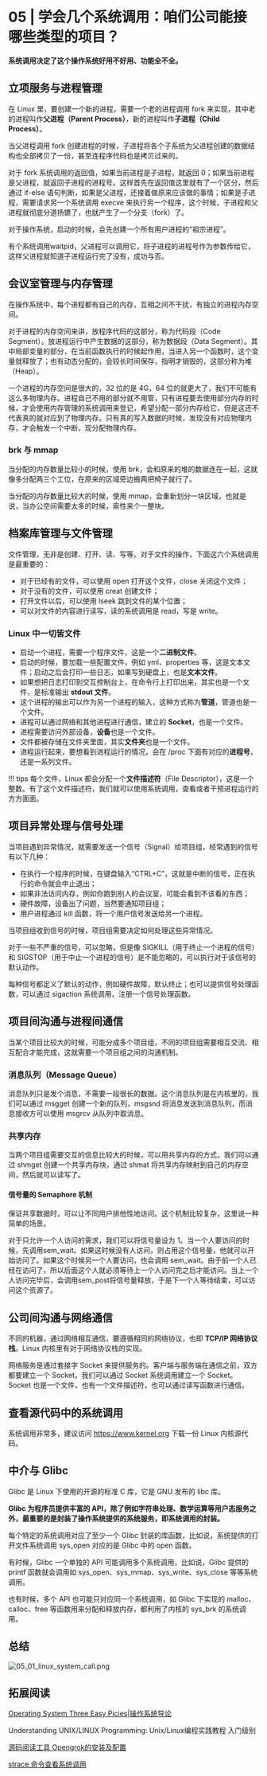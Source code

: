 # 05 | 学会几个系统调用：咱们公司能接哪些类型的项目？

**系统调用决定了这个操作系统好用不好用、功能全不全。**

## 立项服务与进程管理

在 Linux 里，要创建一个新的进程，需要一个老的进程调用 fork 来实现，其中老的进程叫作**父进程（Parent Process）**，新的进程叫作**子进程（Child Process）**。

当父进程调用 fork 创建进程的时候，子进程将各个子系统为父进程创建的数据结构也全部拷贝了一份，甚至连程序代码也是拷贝过来的。

对于 fork 系统调用的返回值，如果当前进程是子进程，就返回 0；如果当前进程是父进程，就返回子进程的进程号。这样首先在返回值这里就有了一个区分，然后通过 if-else 语句判断，如果是父进程，还接着做原来应该做的事情；如果是子进程，需要请求另一个系统调用 execve 来执行另一个程序，这个时候，子进程和父进程就彻底分道扬镳了，也就产生了一个分支（fork）了。

对于操作系统，启动的时候，会先创建一个所有用户进程的“祖宗进程”。

有个系统调用waitpid，父进程可以调用它，将子进程的进程号作为参数传给它，这样父进程就知道子进程运行完了没有，成功与否。

## 会议室管理与内存管理

在操作系统中，每个进程都有自己的内存，互相之间不干扰，有独立的进程内存空间。

对于进程的内存空间来讲，放程序代码的这部分，称为代码段（Code Segment）。放进程运行中产生数据的这部分，称为数据段（Data Segment）。其中局部变量的部分，在当前函数执行的时候起作用，当进入另一个函数时，这个变量就释放了；也有动态分配的，会较长时间保存，指明才销毁的，这部分称为堆（Heap）。

一个进程的内存空间是很大的，32 位的是 4G，64 位的就更大了，我们不可能有这么多物理内存。进程自己不用的部分就不用管，只有进程要去使用部分内存的时候，才会使用内存管理的系统调用来登记，希望分配一部分内存给它，但是这还不代表真的就对应到了物理内存。只有真的写入数据的时候，发现没有对应物理内存，才会触发一个中断，现分配物理内存。

### brk 与 mmap

当分配的内存数量比较小的时候，使用 brk，会和原来的堆的数据连在一起，这就像多分配两三个工位，在原来的区域旁边搬两把椅子就行了。

当分配的内存数量比较大的时候，使用 mmap，会重新划分一块区域，也就是说，当办公空间需要太多的时候，索性来个一整块。

## 档案库管理与文件管理

文件管理，无非是创建、打开、读、写等。对于文件的操作，下面这六个系统调用是最重要的：

- 对于已经有的文件，可以使用 open 打开这个文件，close 关闭这个文件；
- 对于没有的文件，可以使用 creat 创建文件；
- 打开文件以后，可以使用 lseek 跳到文件的某个位置；
- 可以对文件的内容进行读写，读的系统调用是 read，写是 write。

### Linux 中一切皆文件

- 启动一个进程，需要一个程序文件，这是一个**二进制文件**。
- 启动的时候，要加载一些配置文件，例如 yml、properties 等，这是文本文件；启动之后会打印一些日志，如果写到硬盘上，也是**文本文件**。
- 如果想把日志打印到交互控制台上，在命令行上打印出来，其实也是一个文件，是标准输出 **stdout 文件**。
- 这个进程的输出可以作为另一个进程的输入，这种方式称为**管道**，管道也是一个文件。
- 进程可以通过网络和其他进程进行通信，建立的 **Socket**，也是一个文件。
- 进程需要访问外部设备，**设备**也是一个文件。
- 文件都被存储在文件夹里面，其实**文件夹**也是一个文件。
- 进程运行起来，要想看到进程运行的情况，会在 /proc 下面有对应的**进程号**，还是一系列文件。

!!! tips
    每个文件，Linux 都会分配一个**文件描述符**（File Descriptor），这是一个整数。有了这个文件描述符，我们就可以使用系统调用，查看或者干预进程运行的方方面面。

## 项目异常处理与信号处理

当项目遇到异常情况，就需要发送一个信号（Signal）给项目组，经常遇到的信号有以下几种：

- 在执行一个程序的时候，在键盘输入“CTRL+C”，这就是中断的信号，正在执行的命令就会中止退出；
- 如果非法访问内存，例如你跑到别人的会议室，可能会看到不该看的东西；
- 硬件故障，设备出了问题，当然要通知项目组；
- 用户进程通过 kill 函数，将一个用户信号发送给另一个进程。

当项目组收到信号的时候，项目组需要决定如何处理这些异常情况。

对于一些不严重的信号，可以忽略，但是像 SIGKILL（用于终止一个进程的信号）和 SIGSTOP（用于中止一个进程的信号）是不能忽略的，可以执行对于该信号的默认动作。

每种信号都定义了默认的动作，例如硬件故障，默认终止；也可以提供信号处理函数，可以通过 sigaction 系统调用，注册一个信号处理函数。

## 项目间沟通与进程间通信

当某个项目比较大的时候，可能分成多个项目组，不同的项目组需要相互交流、相互配合才能完成，这就需要一个项目组之间的沟通机制。

### 消息队列（Message Queue）

消息队列只是发个消息，不需要一段很长的数据。这个消息队列是在内核里的，我们可以通过 msgget 创建一个新的队列，msgsnd 将消息发送到消息队列，而消息接收方可以使用 msgrcv 从队列中取消息。

### 共享内存

当两个项目组需要交互的信息比较大的时候，可以用共享内存的方式，我们可以通过 shmget 创建一个共享内存块，通过 shmat 将共享内存映射到自己的内存空间，然后就可以读写了。

#### 信号量的 Semaphore 机制 

保证共享数据时，可以让不同用户排他性地访问。这个机制比较复杂，这里说一种简单的场景。

对于只允许一个人访问的需求，我们可以将信号量设为 1。当一个人要访问的时候，先调用sem_wait。如果这时候没有人访问，则占用这个信号量，他就可以开始访问了。如果这个时候另一个人要访问，也会调用 sem_wait。由于前一个人已经在访问了，所以后面这个人就必须等待上一个人访问完之后才能访问。当上一个人访问完毕后，会调用sem_post将信号量释放，于是下一个人等待结束，可以访问这个资源了。

## 公司间沟通与网络通信

不同的机器，通过网络相互通信，要遵循相同的网络协议，也即 **TCP/IP 网络协议栈**。Linux 内核里有对于网络协议栈的实现。

网络服务是通过套接字 Socket 来提供服务的。客户端与服务端在通信之前，双方都要建立一个 Socket。我们可以通过 Socket 系统调用建立一个 Socket。Socket 也是一个文件，也有一个文件描述符，也可以通过读写函数进行通信。

## 查看源代码中的系统调用

系统调用非常多，建议访问 https://www.kernel.org 下载一份 Linux 内核源代码。

## 中介与 Glibc

Glibc 是 Linux 下使用的开源的标准 C 库，它是 GNU 发布的 libc 库。

**Glibc 为程序员提供丰富的 API，除了例如字符串处理、数学运算等用户态服务之外，最重要的是封装了操作系统提供的系统服务，即系统调用的封装。**

每个特定的系统调用对应了至少一个 Glibc 封装的库函数，比如说，系统提供的打开文件系统调用 sys_open 对应的是 Glibc 中的 open 函数。

有时候，Glibc 一个单独的 API 可能调用多个系统调用，比如说，Glibc 提供的 printf 函数就会调用如 sys_open、sys_mmap、sys_write、sys_close 等等系统调用。

也有时候，多个 API 也可能只对应同一个系统调用，如 Glibc 下实现的 malloc、calloc、free 等函数用来分配和释放内存，都利用了内核的 sys_brk 的系统调用。

## 总结

![05_01_linux_system_call.png](https://i.loli.net/2021/07/22/3vtHdDCwN9sxeaF.png)

## 拓展阅读

[Operating System Three Easy Picies|操作系统导论](https://book.douban.com/subject/33463930/)

Understanding UNIX/LINUX Programming: Unix/Linux编程实践教程 入门级别

[源码阅读工具 Opengrok的安装及配置](https://luomuxiaoxiao.com/?p=56)

[strace 命令查看系统调用](https://man7.org/linux/man-pages/man1/strace.1.html)